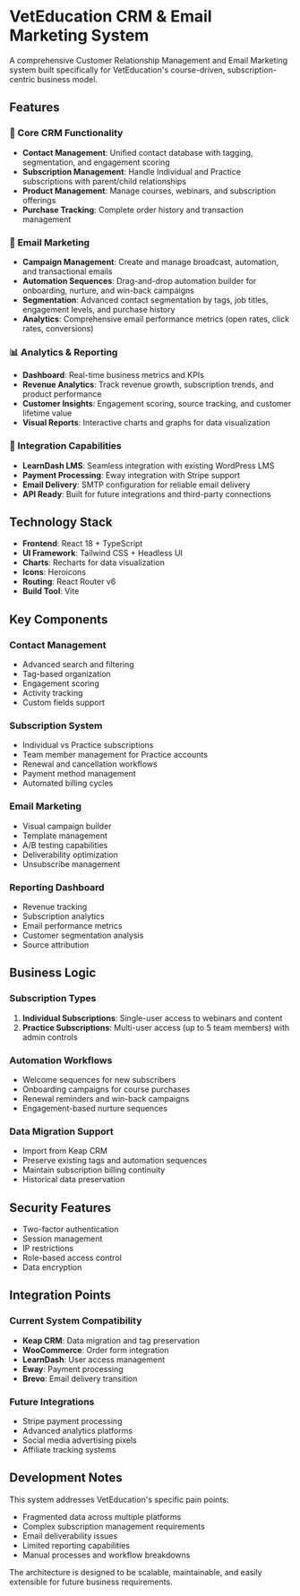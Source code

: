 # VetEducation CRM & Email Marketing System

A comprehensive Customer Relationship Management and Email Marketing system built specifically for VetEducation's course-driven, subscription-centric business model.

## Features

### 🎯 Core CRM Functionality
- **Contact Management**: Unified contact database with tagging, segmentation, and engagement scoring
- **Subscription Management**: Handle Individual and Practice subscriptions with parent/child relationships
- **Product Management**: Manage courses, webinars, and subscription offerings
- **Purchase Tracking**: Complete order history and transaction management

### 📧 Email Marketing
- **Campaign Management**: Create and manage broadcast, automation, and transactional emails
- **Automation Sequences**: Drag-and-drop automation builder for onboarding, nurture, and win-back campaigns
- **Segmentation**: Advanced contact segmentation by tags, job titles, engagement levels, and purchase history
- **Analytics**: Comprehensive email performance metrics (open rates, click rates, conversions)

### 📊 Analytics & Reporting
- **Dashboard**: Real-time business metrics and KPIs
- **Revenue Analytics**: Track revenue growth, subscription trends, and product performance
- **Customer Insights**: Engagement scoring, source tracking, and customer lifetime value
- **Visual Reports**: Interactive charts and graphs for data visualization

### 🔗 Integration Capabilities
- **LearnDash LMS**: Seamless integration with existing WordPress LMS
- **Payment Processing**: Eway integration with Stripe support
- **Email Delivery**: SMTP configuration for reliable email delivery
- **API Ready**: Built for future integrations and third-party connections

## Technology Stack

- **Frontend**: React 18 + TypeScript
- **UI Framework**: Tailwind CSS + Headless UI
- **Charts**: Recharts for data visualization
- **Icons**: Heroicons
- **Routing**: React Router v6
- **Build Tool**: Vite

## Key Components

### Contact Management
- Advanced search and filtering
- Tag-based organization
- Engagement scoring
- Activity tracking
- Custom fields support

### Subscription System
- Individual vs Practice subscriptions
- Team member management for Practice accounts
- Renewal and cancellation workflows
- Payment method management
- Automated billing cycles

### Email Marketing
- Visual campaign builder
- Template management
- A/B testing capabilities
- Deliverability optimization
- Unsubscribe management

### Reporting Dashboard
- Revenue tracking
- Subscription analytics
- Email performance metrics
- Customer segmentation analysis
- Source attribution

## Business Logic

### Subscription Types
1. **Individual Subscriptions**: Single-user access to webinars and content
2. **Practice Subscriptions**: Multi-user access (up to 5 team members) with admin controls

### Automation Workflows
- Welcome sequences for new subscribers
- Onboarding campaigns for course purchases
- Renewal reminders and win-back campaigns
- Engagement-based nurture sequences

### Data Migration Support
- Import from Keap CRM
- Preserve existing tags and automation sequences
- Maintain subscription billing continuity
- Historical data preservation

## Security Features
- Two-factor authentication
- Session management
- IP restrictions
- Role-based access control
- Data encryption

## Integration Points

### Current System Compatibility
- **Keap CRM**: Data migration and tag preservation
- **WooCommerce**: Order form integration
- **LearnDash**: User access management
- **Eway**: Payment processing
- **Brevo**: Email delivery transition

### Future Integrations
- Stripe payment processing
- Advanced analytics platforms
- Social media advertising pixels
- Affiliate tracking systems

## Development Notes

This system addresses VetEducation's specific pain points:
- Fragmented data across multiple platforms
- Complex subscription management requirements
- Email deliverability issues
- Limited reporting capabilities
- Manual processes and workflow breakdowns

The architecture is designed to be scalable, maintainable, and easily extensible for future business requirements.